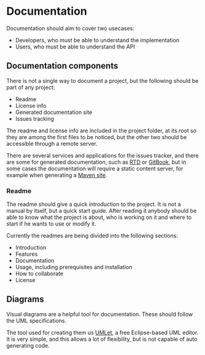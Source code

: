 # Documentation

Documentation should aim to cover two usecases:
* Developers, who must be able to understand the implementation
* Users, who must be able to understand the API

## Documentation components

There is not a single way to document a project, but the following should be part of any project:
* Readme
* License info
* Generated documentation site
* Issues tracking

The readme and license info are included in the project folder, at its root so they are among the first files to be noticed, but the other two should be accessible through a remote server.

There are several services and applications for the issues tracker, and there are some for generated documentation, such as [RTD][rtd] or [GitBook][gitbook], but in some cases the documentation will require a static content server, for example when generating a [Maven site][maven_site].

### Readme

The readme should give a quick introduction to the project. It is not a manual by itself, but a quick start guide. After reading it anybody should be able to know what the project is about, who is working on it and where to start if he wants to use or modify it.

Currently the readmes are being divided into the following sections:

* Introduction
* Features
* Documentation
* Usage, including prerequisites and installation
* How to collaborate
* License

## Diagrams

Visual diagrams are a helpful tool for documentation. These should follow the UML specifications.

The tool used for creating them us [UMLet][umlet], a free Eclipse-based UML editor. It is very simple, and this allows a lot of flexibility, but is not capable of auto generating code.

[gitbook]: https://www.gitbook.com
[maven_site]: https://maven.apache.org/plugins/maven-site-plugin/
[rtd]: https://readthedocs.org/
[umlet]: http://www.umlet.com/